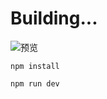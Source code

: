# Building...

![预览](https://upyun.tactfulbean.top/2023/07/64c70e6b0d5f1.jpg)

`npm install`

`npm run dev`
